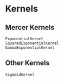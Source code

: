 # Kernels

## Mercer Kernels
```@docs
ExponentialKernel
SquaredExponentialKernel
GammaExponentialKernel
```

## Other Kernels

```@docs
SigmoidKernel
```